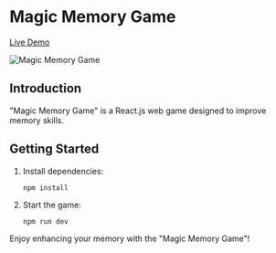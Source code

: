 # Magic Memory Game

[Live Demo](https://resonant-kelpie-3442e5.netlify.app)

![Magic Memory Game](https://i.ibb.co/TWx9vM2/magic-match-game.png)

## Introduction
"Magic Memory Game" is a React.js web game designed to improve memory skills.

## Getting Started
1. Install dependencies:

   ```npm install```

2. Start the game:

   ```npm run dev```

Enjoy enhancing your memory with the "Magic Memory Game"!
